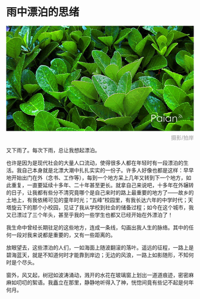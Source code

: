 # 雨中漂泊的思绪

![雨](images/luzhu.jpg)
<div style="margin-top:-10px;color:#999;text-align:right;">摄影/拍岸</div>

又下雨了。每次下雨，总让我想起漂泊。

也许是因为是现代社会的大量人口流动，使得很多人都在年轻时有一段漂泊的生活。我自己本身就是北漂大潮中扎扎实实的一份子。许多人好像也都是这样：早早地开始出门在外（念书、工作等），每到一个地方呆上几年又转到下一个地方，如此重复，一直要延续十多年、二十年甚至更长。就拿自己来说吧，十多年在外辗转的日子，让我都有些分不清究竟哪个是自己来时的路上最重要的地方了——故乡的土地上，有我依稀可见的童年时光；“五峰”校园里，有我长达六年的中学时代；天塔旋云下的那个小校园，见证了我从学校到社会的储备过程；如今在这个城市，我又已漂过了三个年头，甚至乎我的一些学生也都又已经开始在外漂泊了！

我生命中曾经长期驻足的这些地方，连成一条线，勾画出我人生的脉络。其中的任何一段对我来说都是重要的，又有一些距离的。

放眼望去，这些漂泊的人们，一如海面上随波翻滚的落叶。遥远的征程，一路上是碧海蓝天，就是不知道何时才能靠到岸边；无边的风浪，一路上如影随形，不知何时是个尽头。

窗外，风又起，树冠如波涛涌动，溅开的水花在玻璃窗上划出一道道痕迹，密密麻麻如叨叨的絮语。我矗立在那里，静静地听得入了神，恍惚间竟有些记不起是何年何月。